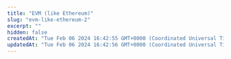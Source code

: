 ```yaml
---
title: "EVM (like Ethereum)"
slug: "evm-like-ethereum-2"
excerpt: ""
hidden: false
createdAt: "Tue Feb 06 2024 16:42:55 GMT+0000 (Coordinated Universal Time)"
updatedAt: "Tue Feb 06 2024 16:42:56 GMT+0000 (Coordinated Universal Time)"
---
```


